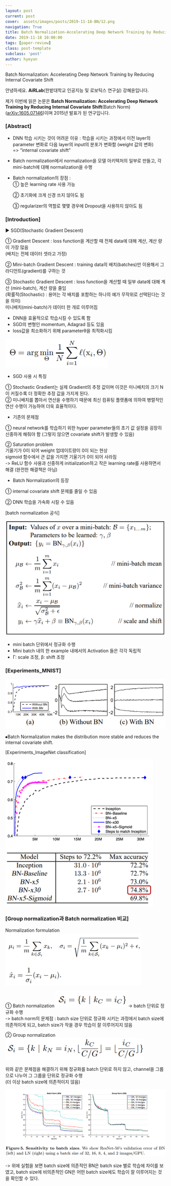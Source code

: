```yaml
---
layout: post
current: post
cover:  assets/images/posts/2019-11-18-BN/12.png
navigation: True
title: Batch Normalization-Accelerating Deep Network Training by Reducing Internal Covariate Shift
date: 2019-11-18 10:00:00
tags: [paper-review]
class: post-template
subclass: 'post'
author: hyeyun
---
```


Batch Normalization: Accelerating Deep Network Training by Reducing Internal Covariate Shift

안녕하세요. **AiRLab**(한밭대학교 인공지능 및 로보틱스 연구실) 강혜윤입니다.

제가 이번에 읽은 논문은 **Batch Normalization: Accelerating Deep Network Training by Reducing Internal Covariate Shift**(Batch Norm) ([arXiv:1605.07146](https://arxiv.org/pdf/1502.03167.pdf))이며 2015년 발표가 된 연구입니다. 


### [Abstract]

- DNN 학습 시키는 것이 어려운 이유 : 학습을 시키는 과정에서 이전 layer의 parameter 변화로 다음 layer의 input의 분포가 변화함 (weight 값의 변화)  <br>
  => “internal covariate shift”

- Batch normalization에서 normalization을 모델 아키텍처의 일부로 만들고, 각 mini-batch에 대해 normalization을 수행

- Batch normalization의 장점 : <br>
  ① 높은 learning rate 사용 가능 <br>

  ② 초기화에 크게 신경 쓰지 않아도 됨<br>

  ③ regularizer의 역할로 몇몇 경우에 Dropout을 사용하지 않아도 됨 

### [Introduction]
▶ SGD(Stochastic Gradient Descent)

 ① Gradient Descent : loss function을 계산할 때 전체 data에 대해 계산, 계산 량이 가장 많음<br>
 (배치는 전체 데이터 셋라고 가정)<br>

 ② Mini-batch Gradient Descent : training data의 배치(batches)만 이용해서 그라디언트(gradient)를 구하는 것<br>

 ③ Stochastic Gradient Descent : loss function을 계산할 때 일부 data에 대해 계산 (mini-batch), 계산 량을 줄임<br>
 (확률적(Stochastic) : 용어는 각 배치를 포함하는 하나의 예가 무작위로 선택된다는 것을 의미)<br>
 미니배치(mini-batch)가 데이터 한 개로 이루어짐<br>

- DNN을 효율적으로 학습시킬 수 있도록 함<br>
- SGD의 변형인 momentum, Adagrad 등도 있음<br>
- loss값을 최소화하기 위해 parameterθ을 최적화시킴<br>

![Batch Normalization](/assets/images/posts/2019-11-18-BN/1.png)

- SGD 사용 시 특징<br>

 ① Stochastic Gradient는 실제 Gradient의 추정 값이며 이것은 미니배치의 크기 N이 커질수록 더 정확한 추정 값을 가지게 된다.<br>
 ② 미니배치를 뽑아서 연산을 수행하기 때문에 최신 컴퓨팅 플랫폼에 의하여 병렬적인 연산 수행이 가능하여 더욱 효율적이다.<br>

- 기존의 문제점<br>

 ① neural network를 학습하기 위한 hyper parameter들의 초기 값 설정을 굉장히 신중하게 해줘야 함 (그렇지 않으면 covariate shift가 발생할 수 있음)

 ② Saturation problem<br>
  기울기가 0이 되어 weight 업데이트량이 0이 되는 현상<br>
  sigmoid 함수에서 큰 값을 가지면 기울기가 0이 되어 사라짐<br>
  -> ReLU 함수 사용과 신중하게 initialization하고 작은 learning rate를 사용하면서 해결 (완전한 해결책은 아님)

- Batch Normalization의 등장<br>

 ① internal covariate shift 문제를 줄일 수 있음<br>

 ② DNN 학습을 가속화 시킬 수 있음<br>

[batch normalization 공식]

![Batch Normalization](/assets/images/posts/2019-11-18-BN/2.png)

 - mini batch 단위에서 정규화 수행<br>
 - Mini batch 내의 한 example 내에서의 Activation 들은 각각 독립적<br>
 - Γ: scale 조정, β: shift 조정<br>

### [Experiments_MNIST]

![Batch Normalization](/assets/images/posts/2019-11-18-BN/3.png)

 ⦁Batch Normalization makes the distribution more stable and reduces the internal covariate shift.


[Experiments_ImageNet classification]

![Batch Normalization](/assets/images/posts/2019-11-18-BN/6.png)

### [Group normalization과 Batch normalization 비교]

Normalization formulation
![Batch Normalization](/assets/images/posts/2019-11-18-BN/9.png)

① Batch normalization
![Batch Normalization](/assets/images/posts/2019-11-18-BN/10.png)
 -> batch 단위로 정규화 수행 <br>
 -> batch norm의 문제점 : batch size 단위로 정규화 시키는 과정에서 batch size에 의존적이게 되고, batch size가 작을 경우 학습이 잘 이루어지지 않음 <br>

② Group normalization
![Batch Normalization](/assets/images/posts/2019-11-18-BN/11.png)

 위와 같은 문제점을 해결하기 위해 정규화를 batch 단위로 하지 않고, channel을 그룹으로 나누어 그 그룹을 단위로 정규화 수행<br>
 (더 이상 batch size에 의존적이지 않음)

![Batch Normalization](/assets/images/posts/2019-11-18-BN/12.png)

 -> 위에 실험을 보면 batch size에 의존적인 BN은 batch size 별로 학습에 차이를 보였고, batch size에 비의존적인 GN은 어떤 batch size에도 학습이 잘 이루어지는 것을 확인할 수 있다.